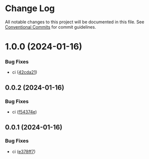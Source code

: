# Change Log

All notable changes to this project will be documented in this file.
See [Conventional Commits](https://conventionalcommits.org) for commit guidelines.

# 1.0.0 (2024-01-16)

### Bug Fixes

* ci ([42cda21](https://github.com/Dai7Igarashi/eslint-plugin-graphql-v5/commit/42cda21a4327b8a9f4aa0f8f463c2c7a3c514e63))

## 0.0.2 (2024-01-16)

### Bug Fixes

* ci ([f54374e](https://github.com/Dai7Igarashi/eslint-plugin-graphql-v5/commit/f54374e38a86fb49a667bffb8458f498ea583524))

## 0.0.1 (2024-01-16)

### Bug Fixes

* ci ([e378ff7](https://github.com/Dai7Igarashi/eslint-plugin-graphql-v5/commit/e378ff74274c35ce547474a2c23102475352ae7d))
